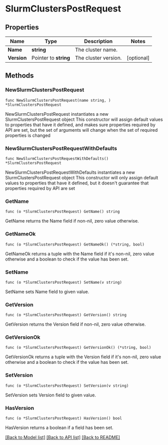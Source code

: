 # SlurmClustersPostRequest

## Properties

Name | Type | Description | Notes
------------ | ------------- | ------------- | -------------
**Name** | **string** | The cluster name. | 
**Version** | Pointer to **string** | The cluster version. | [optional] 

## Methods

### NewSlurmClustersPostRequest

`func NewSlurmClustersPostRequest(name string, ) *SlurmClustersPostRequest`

NewSlurmClustersPostRequest instantiates a new SlurmClustersPostRequest object
This constructor will assign default values to properties that have it defined,
and makes sure properties required by API are set, but the set of arguments
will change when the set of required properties is changed

### NewSlurmClustersPostRequestWithDefaults

`func NewSlurmClustersPostRequestWithDefaults() *SlurmClustersPostRequest`

NewSlurmClustersPostRequestWithDefaults instantiates a new SlurmClustersPostRequest object
This constructor will only assign default values to properties that have it defined,
but it doesn't guarantee that properties required by API are set

### GetName

`func (o *SlurmClustersPostRequest) GetName() string`

GetName returns the Name field if non-nil, zero value otherwise.

### GetNameOk

`func (o *SlurmClustersPostRequest) GetNameOk() (*string, bool)`

GetNameOk returns a tuple with the Name field if it's non-nil, zero value otherwise
and a boolean to check if the value has been set.

### SetName

`func (o *SlurmClustersPostRequest) SetName(v string)`

SetName sets Name field to given value.


### GetVersion

`func (o *SlurmClustersPostRequest) GetVersion() string`

GetVersion returns the Version field if non-nil, zero value otherwise.

### GetVersionOk

`func (o *SlurmClustersPostRequest) GetVersionOk() (*string, bool)`

GetVersionOk returns a tuple with the Version field if it's non-nil, zero value otherwise
and a boolean to check if the value has been set.

### SetVersion

`func (o *SlurmClustersPostRequest) SetVersion(v string)`

SetVersion sets Version field to given value.

### HasVersion

`func (o *SlurmClustersPostRequest) HasVersion() bool`

HasVersion returns a boolean if a field has been set.


[[Back to Model list]](../README.md#documentation-for-models) [[Back to API list]](../README.md#documentation-for-api-endpoints) [[Back to README]](../README.md)


